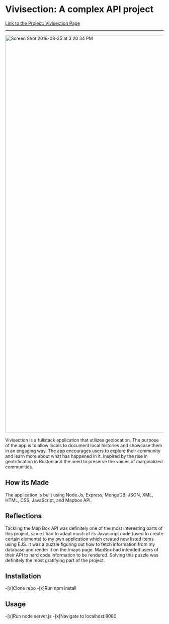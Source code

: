 
# Vivisection: A complex API project
[Link to the Project: Vivisection Page](https://projectvivisection.netlify.com) 

___
<img width="1263" alt="Screen Shot 2019-08-25 at 3 20 34 PM" src="https://user-images.githubusercontent.com/49502261/63658412-522a0800-c778-11e9-837a-5b1d57c44a3c.png">


Vivisection is a fullstack application that utilizes geolocation. The purpose of the app is to allow locals to document local histories and showcase them in an engaging way. The app encourages users to explore their community and learn more about what has happened in it. Inspired by the rise in gentrification in Boston and the need to preserve the voices of marginalized communities.

## How its Made
The application is built using Node.Js, Express, MongoDB, JSON, XML, HTML, CSS, JavaScript, and Mapbox API.


## Reflections
Tackling the Map Box API was definitely one of the most interesting parts of this project, since I had to adapt much of its Javascript code (used to create certain elements) to my own application which created new listed items using EJS. It was a puzzle figuring out how to fetch information from my database and render it on the /maps page. MapBox had intended users of their API to hard code information to be rendered. Solving this puzzle was definitely the most gratifying part of the project. 

## Installation
-[x]Clone repo
-[x]Run npm install

## Usage
-[x]Run node server.js
-[x]Navigate to localhost:8080
